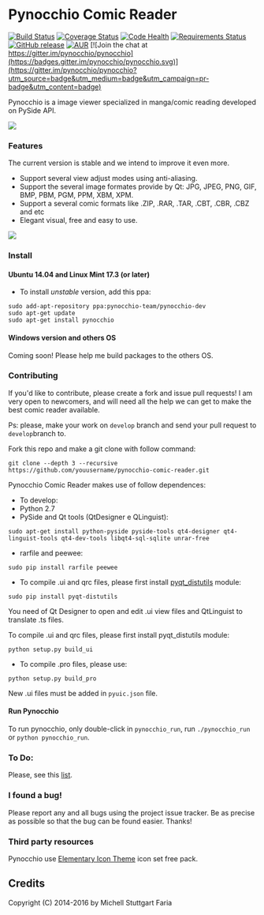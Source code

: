 Pynocchio Comic Reader
==================

[![Build Status](https://travis-ci.org/pynocchio/pynocchio.svg?branch=develop)](https://travis-ci.org/pynocchio/pynocchio)
[![Coverage Status](https://coveralls.io/repos/github/pynocchio/pynocchio/badge.svg?branch=develop)](https://coveralls.io/github/pynocchio/pynocchio?branch=develop)
[![Code Health](https://landscape.io/github/pynocchio/pynocchio/develop/landscape.svg?style=flat)](https://landscape.io/github/pynocchio/pynocchio/develop)
[![Requirements Status](https://requires.io/github/pynocchio/pynocchio/requirements.svg?branch=develop)](https://requires.io/github/pynocchio/pynocchio/requirements/?branch=develop)
[![GitHub release](https://img.shields.io/github/release/pynocchio/pynocchio.svg?maxAge=2592000?style=plastic)](https://github.com/pynocchio/pynocchio)
[![AUR](https://img.shields.io/aur/license/yaourt.svg?maxAge=2592000?style=plastic)](https://pt.wikipedia.org/wiki/GNU_General_Public_License)
[![Join the chat at https://gitter.im/pynocchio/pynocchio](https://badges.gitter.im/pynocchio/pynocchio.svg)](https://gitter.im/pynocchio/pynocchio?utm_source=badge&utm_medium=badge&utm_campaign=pr-badge&utm_content=badge)

Pynocchio is a image viewer specialized in manga/comic reading developed on
PySide API.

![](https://lh3.googleusercontent.com/-p0TtjyX-GgM/VwwYhAAUjrI/AAAAAAAAF04/_JSom_IMmasZfnRn4EPhxKejjj_9aHzYwCCo/s1152-Ic42/snapshot11.png)

### Features

The current version is stable and we intend to improve it even more.

* Support several view adjust modes using anti-aliasing.
* Support the several image formates provide by Qt: JPG, JPEG, PNG, GIF, BMP, PBM, PGM, PPM, XBM, XPM.
* Support a several comic formats like .ZIP, .RAR, .TAR, .CBT, .CBR, .CBZ and etc
* Elegant visual, free and easy to use.

![](https://lh3.googleusercontent.com/-pedd53CIEtc/VwwYg1TpnoI/AAAAAAAAF04/gOJWtN5XZwYwQT_IBwYQEk-sYhqrw_owgCCo/s1152-Ic42/snapshot12.png)

### Install

#### Ubuntu 14.04 and Linux Mint 17.3 (or later)

* To install *unstable* version, add this ppa:

```
sudo add-apt-repository ppa:pynocchio-team/pynocchio-dev
sudo apt-get update
sudo apt-get install pynocchio
```

#### Windows version and others OS

Coming soon! Please help me build packages to the others OS.

### Contributing

If you'd like to contribute, please create a fork and issue pull requests! I am
very open to newcomers, and will need all the help we can get to make the best
comic reader available.

Ps: please, make your work on `develop` branch and send your pull request to `develop`branch to.

Fork this repo and make a git clone with follow command:

```
git clone --depth 3 --recursive https://github.com/youusername/pynocchio-comic-reader.git
```

Pynocchio Comic Reader makes use of follow dependences:

* To develop:
* Python 2.7
* PySide and Qt tools (QtDesigner e QLinguist):

```
sudo apt-get install python-pyside pyside-tools qt4-designer qt4-linguist-tools qt4-dev-tools libqt4-sql-sqlite unrar-free
```

* rarfile and peewee:

```
sudo pip install rarfile peewee
```

* To compile .ui and qrc files, please first install [pyqt_distutils](https://github.com/ColinDuquesnoy/pyqt_distutils) module:

```
sudo pip install pyqt-distutils
```

You need of Qt Designer to open and edit .ui view files and QtLinguist to
translate .ts files.

To compile .ui and qrc files, please first install pyqt_distutils module:

```
python setup.py build_ui
```

* To compile .pro files, please use:

```
python setup.py build_pro
```

New .ui files must be added in `pyuic.json` file.

#### Run Pynocchio
 To run pynocchio, only double-click in `pynocchio_run`, run `./pynocchio_run` or `python pynocchio_run`.

### To Do:

Please, see this [list](https://github.com/mstuttgart/pynocchio-comic-reader/issues/21).

### I found a bug!

Please report any and all bugs using the project issue
tracker. Be as precise as possible so that the bug can be found easier. Thanks!

### Third party resources

Pynocchio use [Elementary Icon Theme](https://github.com/opengraphix/elementary3-icon-theme) icon set free pack.

## Credits

Copyright (C) 2014-2016 by Michell Stuttgart Faria
